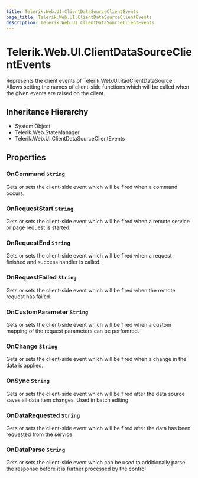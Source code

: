 ```yaml
---
title: Telerik.Web.UI.ClientDataSourceClientEvents
page_title: Telerik.Web.UI.ClientDataSourceClientEvents
description: Telerik.Web.UI.ClientDataSourceClientEvents
---
```


# Telerik.Web.UI.ClientDataSourceClientEvents

Represents the client events of Telerik.Web.UI.RadClientDataSource .
            Allows setting the names of client-side functions which will be called 
            when the given events are raised on the client.

## Inheritance Hierarchy

* System.Object
* Telerik.Web.StateManager
* Telerik.Web.UI.ClientDataSourceClientEvents

## Properties

###  OnCommand `String`

Gets or sets the client-side event which will be fired when a  command occurs.

###  OnRequestStart `String`

Gets or sets the client-side event which will be fired when a  remote service or page request is started.

###  OnRequestEnd `String`

Gets or sets the client-side event which will be fired when a  request finished and success handler is called.

###  OnRequestFailed `String`

Gets or sets the  client-side event which will be fired when the remote request has failed.

###  OnCustomParameter `String`

Gets or sets the  client-side event which will be fired when a custom mapping of the request parameters can be perfomred.

###  OnChange `String`

Gets or sets the  client-side event which will be fired when a change in the data is applied.

###  OnSync `String`

Gets or sets the  client-side event which will be fired after the data source saves all data item changes. Used in batch editing

###  OnDataRequested `String`

Gets or sets the  client-side event which will be fired after the data has been requested from the service

###  OnDataParse `String`

Gets or sets the  client-side event which can be used to additionally parse the response before it is further processed by the control

